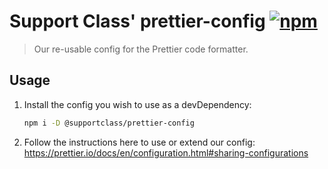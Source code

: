# Support Class' prettier-config [![npm](https://img.shields.io/npm/v/@supportclass/prettier-config.svg)](https://www.npmjs.com/package/@supportclass/prettier-config)

 > Our re-usable config for the Prettier code formatter.

## Usage

1. Install the config you wish to use as a devDependency:

    ```bash
    npm i -D @supportclass/prettier-config
    ```

2. Follow the instructions here to use or extend our config: https://prettier.io/docs/en/configuration.html#sharing-configurations
